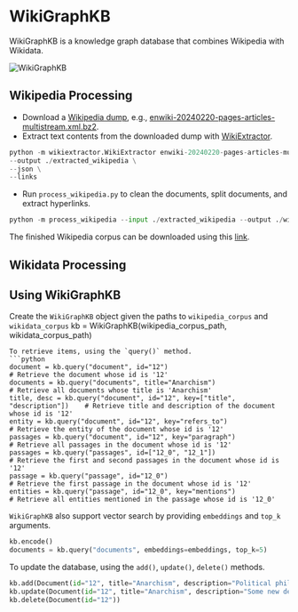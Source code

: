 # WikiGraphKB
WikiGraphKB is a knowledge graph database that combines Wikipedia with Wikidata.

![WikiGraphKB](https://github.com/panuthept/wiki_graph_kb/assets/28400944/e41187e4-48d7-40ae-a212-257b451cded3)


## Wikipedia Processing
- Download a [Wikipedia dump](https://dumps.wikimedia.org/enwiki/20240220/), e.g., [enwiki-20240220-pages-articles-multistream.xml.bz2](https://dumps.wikimedia.org/enwiki/20240220/enwiki-20240220-pages-articles-multistream.xml.bz2).
- Extract text contents from the downloaded dump with [WikiExtractor](https://github.com/attardi/wikiextractor/tree/master).
```python
python -m wikiextractor.WikiExtractor enwiki-20240220-pages-articles-multistream.xml.bz2 \
--output ./extracted_wikipedia \
--json \
--links
```
- Run `process_wikipedia.py` to clean the documents, split documents, and extract hyperlinks.
```python
python -m process_wikipedia --input ./extracted_wikipedia --output ./wikipedia_corpus
```

The finished Wikipedia corpus can be downloaded using this [link]().

## Wikidata Processing

## Using WikiGraphKB
Create the `WikiGraphKB` object given the paths to `wikipedia_corpus` and `wikidata_corpus`
kb = WikiGraphKB(wikipedia_corpus_path, wikidata_corpus_path)
```
To retrieve items, using the `query()` method.
```python
document = kb.query("document", id="12")                                     # Retrieve the document whose id is '12'
documents = kb.query("documents", title="Anarchism")                         # Retrieve all documents whose title is 'Anarchism'
title, desc = kb.query("document", id="12", key=["title", "description"])    # Retrieve title and description of the document whose id is '12'
entity = kb.query("document", id="12", key="refers_to")                      # Retrieve the entity of the document whose id is '12'
passages = kb.query("document", id="12", key="paragraph")                    # Retrieve all passages in the document whose id is '12'
passages = kb.query("passages", id=["12_0", "12_1"])                         # Retrieve the first and second passages in the document whose id is '12'
passage = kb.query("passage", id="12_0")                                     # Retrieve the first passage in the document whose id is '12'
entities = kb.query("passage", id="12_0", key="mentions")                    # Retrieve all entities mentioned in the passage whose id is '12_0'
```
`WikiGraphKB` also support vector search by providing `embeddings` and `top_k` arguments.
```python
kb.encode()                                                                  # Encode knowledge using default encoder model
documents = kb.query("documents", embeddings=embeddings, top_k=5)            # Retrieve top-5 documents
```
To update the database, using the `add()`, `update()`, `delete()` methods.
```python
kb.add(Document(id="12", title="Anarchism", description="Political philosophy and movement"))     # Add a document
kb.update(Document(id="12", title="Anarchism", description="Some new description"))               # Update a document
kb.delete(Document(id="12"))                                                                      # Remove a document
```
